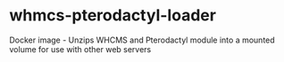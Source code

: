 # whmcs-pterodactyl-loader
Docker image - Unzips WHCMS and Pterodactyl module into a mounted volume for use with other web servers

